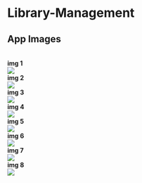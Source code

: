 # Library-Management
## App Images
<br><b> img 1 </b></br>
![](/AppImages/1.jpg)
<br><b> img 2 </b></br>
![](/AppImages/2.jpg)
<br><b> img 3 </b></br>
![](/AppImages/3.jpg)
<br><b> img 4 </b></br>
![](/AppImages/4.jpg)
<br><b> img 5 </b></br>
![](/AppImages/5.jpg)
<br><b> img 6 </b></br>
![](/AppImages/6.jpg)
<br><b> img 7 </b></br>
![](/AppImages/7.jpg)
<br><b> img 8 </b></br>
![](/AppImages/8.jpg)
